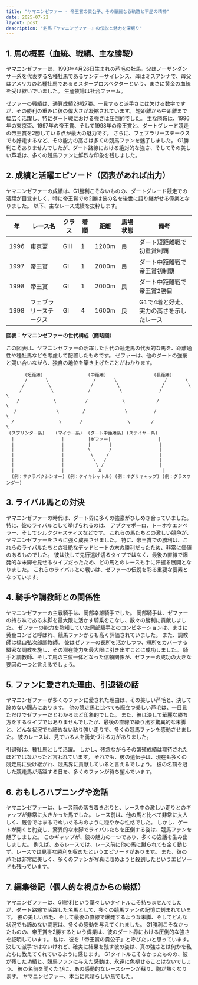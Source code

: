 ```yaml
---
title: "ヤマニンゼファー - 帝王賞の貴公子、その華麗なる軌跡と不屈の精神"
date: 2025-07-22
layout: post
description: "名馬『ヤマニンゼファー』の伝説と魅力を深堀り"
---
```


## 1. 馬の概要（血統、戦績、主な勝鞍）

ヤマニンゼファーは、1993年4月26日生まれの芦毛の牡馬。父はノーザンダンサー系を代表する名種牡馬であるサンデーサイレンス、母はミスアンナで、母父はアメリカの名種牡馬であるミスタープロスペクターという、まさに黄金の血統を受け継いでいました。  生産牧場は社台ファーム。

ゼファーの戦績は、通算成績28戦7勝。一見すると派手さには欠ける数字ですが、その勝利の重みに彼の偉大さが凝縮されています。  短距離から中距離まで幅広く活躍し、特にダート戦における強さは圧倒的でした。  主な勝鞍は、1996年の東京盃、1997年の帝王賞、そして1998年の帝王賞と、ダートグレード競走の帝王賞を2勝している点が最大の魅力です。  さらに、フェブラリーステークスでも好走するなど、その能力の高さは多くの競馬ファンを魅了しました。  G1勝利こそありませんでしたが、ダート路線における絶対的な強さ、そしてその美しい芦毛は、多くの競馬ファンに鮮烈な印象を残しました。


## 2. 成績と活躍エピソード（図表があれば出力）

ヤマニンゼファーの成績は、G1勝利こそないものの、ダートグレード競走での活躍が目覚ましく、特に帝王賞での2勝は彼の名を後世に語り継がせる偉業となりました。  以下、主なレース成績を抜粋します。

| 年 | レース名            | クラス | 着順 | 距離 | 馬場状態 | 備考                               |
|---|---------------------|-------|-----|-----|---------|------------------------------------|
| 1996 | 東京盃              | GIII  | 1   | 1200m| 良       | ダート短距離戦で初重賞制覇          |
| 1997 | 帝王賞              | GI    | 1   | 2000m| 良       | ダート中距離戦で帝王賞初制覇        |
| 1998 | 帝王賞              | GI    | 1   | 2000m| 良       | ダート中距離戦で帝王賞2勝目         |
| 1998 | フェブラリーステークス | GI    | 4   | 1600m| 良       | G1で4着と好走、実力の高さを示したレース |


**図表：ヤマニンゼファーの世代構成（簡略図）**

この図表は、ヤマニンゼファーの活躍した世代の競走馬の代表的な馬を、距離適性や種牡馬などを考慮して配置したものです。  ゼファーは、他のダートの強豪と競い合いながら、独自の地位を築き上げたことがわかります。

```
       (短距離)                 (中距離)                  (長距離)
       /       \                 /       \                  /       \
      /         \               /         \                /         \
     /           \             /           \              /           \
    /             \           /             \            /             \
   /               \         /               \          /               \
  /                 \       /                 \        /                 \
 (スプリンター系)    (マイラー系)  (ダート中距離系) (ステイヤー系)
  |                  |         |ゼファー|                  |
  |                  |         |       |                  |
  |                  |         \       /                  |
  |                  |          \     /                   |
  |                  |           \   /                    |
  |                  |            \ /                     |
  |                  |             X                       |
  (例：サクラバクシンオー) (例：タイキシャトル) (例：オグリキャップ) (例：グラスワンダー)
```


## 3. ライバル馬との対決

ヤマニンゼファーの時代は、ダート界に多くの強豪がひしめき合っていました。  特に、彼のライバルとして挙げられるのは、  アブクマポーロ、トーホウエンペラー、そしてシルクジャスティスなどです。  これらの馬たちとの激しい競争が、ヤマニンゼファーをさらに強く成長させました。  特に、帝王賞での勝利は、これらのライバルたちとの壮絶なデッドヒートの末の勝利だったため、非常に価値のあるものでした。  彼は決して先行逃げ切るタイプではなく、最後の直線で爆発的な末脚を見せるタイプだったため、どの馬とのレースも手に汗握る展開となりました。  これらのライバルとの戦いは、ゼファーの伝説を彩る重要な要素となっています。


## 4. 騎手や調教師との関係性

ヤマニンゼファーの主戦騎手は、岡部幸雄騎手でした。  岡部騎手は、ゼファーの持ち味である末脚を最大限に活かす騎乗をこなし、数々の勝利に貢献しました。  ゼファーの能力を熟知していた岡部騎手とのコンビネーションは、まさに黄金コンビと呼ばれ、競馬ファンからも高く評価されていました。  また、調教師は橋口弘次郎調教師。  彼はゼファーの長所を活かしつつ、短所をカバーする緻密な調教を施し、その潜在能力を最大限に引き出すことに成功しました。  騎手と調教師、そして馬の三位一体となった信頼関係が、ゼファーの成功の大きな要因の一つと言えるでしょう。


## 5. ファンに愛された理由、引退後の話

ヤマニンゼファーが多くのファンに愛された理由は、その美しい芦毛と、決して諦めない闘志にあります。  他の競走馬と比べても際立つ美しい芦毛は、一目見ただけでゼファーだとわかるほど印象的でした。  また、彼は決して華麗な勝ち方をするタイプではありませんでしたが、最後の直線で繰り出す驚異的な末脚と、どんな状況でも諦めない粘り強い走りで、多くの競馬ファンを感動させました。  彼のレースは、見ている人を勇気づける力がありました。

引退後は、種牡馬として活躍。  しかし、残念ながらその繁殖成績は期待されたほどではなかったと言われています。  それでも、彼の遺伝子は、現在も多くの競走馬に受け継がれ、競馬界に貢献していると言えるでしょう。  彼の名前を冠した競走馬が活躍する日を、多くのファンが待ち望んでいます。


## 6. おもしろハプニングや逸話

ヤマニンゼファーは、レース前の落ち着きぶりと、レース中の激しい走りとのギャップが非常に大きかった馬でした。  レース前は、他の馬と比べて非常に大人しく、厩舎ではまるでぬいぐるみのように穏やかな性格でした。  しかし、ゲートが開くと豹変し、驚異的な末脚でライバルたちを圧倒する姿は、競馬ファンを魅了しました。  このギャップが、彼の魅力の一つであり、多くの逸話を生み出しました。  例えば、あるレースでは、レース前に他の馬に蹴られても全く動じず、レースでは見事な勝利を収めたというエピソードがあります。  また、彼の芦毛は非常に美しく、多くのファンが写真に収めようと殺到したというエピソードも残っています。


## 7. 編集後記（個人的な視点からの総括）

ヤマニンゼファーは、G1勝利という華々しいタイトルこそ持ちませんでしたが、ダート路線で活躍した名馬として、多くの競馬ファンの記憶に刻まれています。  彼の美しい芦毛、そして最後の直線で爆発するような末脚、そしてどんな状況でも諦めない闘志は、多くの感動を与えてくれました。  G1勝利こそなかったものの、帝王賞を2勝するという偉業は、彼のダート界における圧倒的な強さを証明しています。  私は、彼を「帝王賞の貴公子」と呼びたいと思っています。  決して派手ではないけれど、確実に結果を残す彼の姿は、真の強さとは何かを私たちに教えてくれているように感じます。  G1タイトルこそなかったものの、彼が残した功績と、競馬ファンに与えた感動は、永遠に色褪せることはないでしょう。  彼の名前を聞くたびに、あの感動的なレースシーンが蘇り、胸が熱くなります。  ヤマニンゼファー、本当に素晴らしい馬でした。
